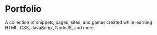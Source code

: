 # Portfolio
A collection of snippets, pages, sites, and games created while learning HTML, CSS, JavaScript, NodeJS, and more.
